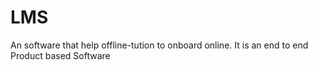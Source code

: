 # LMS
An software that help offline-tution to onboard online.
It is an end to end Product based Software
